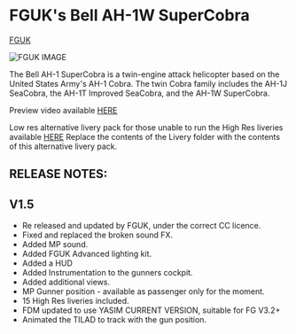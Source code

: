 FGUK's Bell AH-1W SuperCobra
======================


[FGUK](http://www.fguk.eu/index.php/hangar/download/13-rotary-wing/516-bell-ah-1w-supercobra)

![FGUK IMAGE](http://www.fguk.eu/images/jdownloads/screenshots/fgfs-screen-0333.png)

The Bell AH-1 SuperCobra is a twin-engine attack helicopter based on the United States Army's AH-1 Cobra. The twin Cobra family includes the AH-1J SeaCobra, the AH-1T Improved SeaCobra, and the AH-1W SuperCobra.


Preview video available  [HERE](https://youtu.be/f-M7KLkWLJE)

 

Low res alternative livery pack for those unable to run the High Res liveries available [HERE](http://www.fguk.eu/index.php/hangar/download/11-liveries/515-ah-1w-low-res-livery-pack)
Replace the contents of the Livery folder with the contents of this alternative livery pack.


RELEASE NOTES:
-------------


V1.5
----

* Re released and updated by FGUK, under the correct CC licence.
* Fixed and replaced the broken sound FX.
* Added MP sound.
* Added FGUK Advanced lighting kit.
* Added a HUD
* Added Instrumentation to the gunners cockpit.
* Added additional views.
* MP Gunner position - available as passenger only for the moment.
* 15 High Res liveries included.
* FDM updated to use YASIM CURRENT VERSION, suitable for FG V3.2+
* Animated the TILAD to track with the gun position.